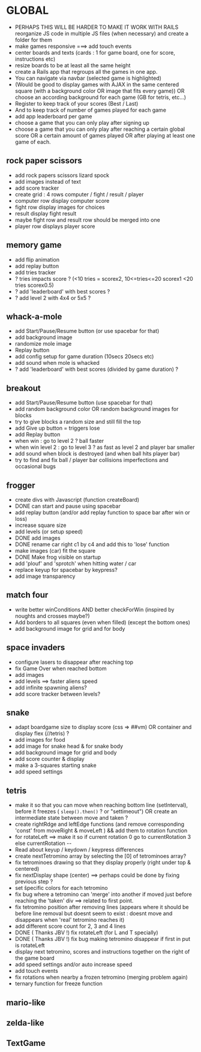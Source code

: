 # GLOBAL

- PERHAPS THIS WILL BE HARDER TO MAKE IT WORK WITH RAILS reorganize JS code in multiple JS files (when necessary) and create a folder for them
- make games responsive ===> add touch events
- center boards and texts (cards : 1 for game board, one for score, instructions etc)
- resize boards to be at least all the same height
- create a Rails app that regroups all the games in one app.
- You can navigate via navbar (selected game is highlighted)
- (Would be good to display games with AJAX in the same centered square (with a background color OR image that fits every game)) OR choose an according background for each game (GB for tetris, etc...)
- Register to keep track of your scores (Best / Last)
- And to keep track of number of games played for each game
- add app leaderboard per game
- choose a game that you can only play after signing up
- choose a game that you can only play after reaching a certain global score OR a certain amount of games played OR after playing at least one game of each.

## rock paper scissors
- add rock papers scissors lizard spock
- add images instead of text
- add score tracker
- create grid : 4 rows computer / fight / result / player
- computer row display computer score
- fight row display images for choices
- result display fight result
- maybe fight row and result row should be merged into one
- player row displays player score

## memory game
- add flip animation
- add replay button
- add tries tracker
- ? tries impacts score ? (<10 tries = scorex2, 10<=tries<=20 scorex1 <20 tries scorex0.5)
- ? add 'leaderboard' with best scores ?
- ? add level 2 with 4x4 or 5x5 ?

## whack-a-mole
- add Start/Pause/Resume button (or use spacebar for that)
- add background image
- randomize mole image
- Replay button
- add config setup for game duration (10secs 20secs etc)
- add sound when mole is whacked
- ? add 'leaderboard' with best scores (divided by game duration) ?

## breakout
- add Start/Pause/Resume button (use spacebar for that)
- add random background color OR random background images for blocks
- try to give blocks a random size and still fill the top
- add Give up button = triggers lose
- add Replay button
- when win : go to level 2 ? ball faster
- when win level 2 : go to level 3 ? as fast as level 2 and player bar smaller
- add sound when block is destroyed (and when ball hits player bar)
- try to find and fix ball / player bar collisions imperfections and occasional bugs

## frogger
- create divs with Javascript (function createBoard)
- DONE can start and pause using spacebar
- add replay button (and/or add replay function to space bar after win or loss)
- increase square size
- add levels (or setup speed)
- DONE add images
- DONE rename car right c1 by c4 and add this to 'lose' function
- make images (car) fit the square
- DONE Make frog visible on startup
- add 'plouf' and 'sprotch' when hitting water / car
- replace keyup for spacebar by keypress?
- add image transparency

## match four
- write better winConditions AND better checkForWin (inspired by noughts and crosses maybe?)
- Add borders to all squares (even when filled) (except the bottom ones)
- add background image for grid and for body

## space invaders
- configure lasers to disappear after reaching top
- fix Game Over when reached bottom
- add images
- add levels ==> faster aliens speed
- add infinite spawning aliens?
- add score tracker between levels?

## snake
- adapt boardgame size to display score (css => ##vm) OR container and display flex (//tetris) ?
- add images for food
- add image for snake head & for snake body
- add background image for grid and body
- add score counter & display
- make a 3-squares starting snake
- add speed settings

## tetris
- make it so that you can move when reaching bottom line (setInterval), before it freezes ( ```sleep().then()``` ? or "settimeout")
OR create an intermediate state between move and taken ?
- create rightRdge and leftEdge functions (and remove corresponding 'const' from moveRight & moveLeft ) && add them to rotation function
- for rotateLeft ==> make it so if current rotation 0 go to currentRotation 3 else currentRotation --
- Read about keyup / keydown / keypress differences
- create nextTetromino array by selecting the [0] of tetrominoes array?
- fix tetrominoes drawing so that they display properly (right under top & centered)
- fix nextDisplay shape (center) ==> perhaps could be done by fixing previous step ?
- set ŝpecific colors for each tetromino
- fix bug where a tetromino can 'merge' into another if moved just before reaching the 'taken' div ==> related to first point.
- fix tetromino position after removing lines (appears where it should be before line removal but doesnt seem to exist : doesnt move and disappears when 'real' tetromino reaches it)
- add different score count for 2, 3 and 4 lines
- DONE ( Thanks JBV !) fix rotateLeft (for L and T specially)
- DONE ( Thanks JBV !) fix bug making tetromino disappear if first in put is rotateLeft
- display next tetromino, scores and instructions together on the right of the game board
- add speed settings and/or auto increase speed
- add touch events
- fix rotations when nearby a frozen tetromino (merging problem again)
- ternary function for freeze function

## mario-like

## zelda-like

## TextGame
